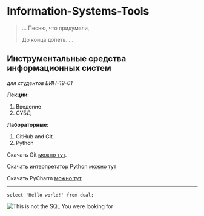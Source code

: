 # Information-Systems-Tools
> ...
> Песню, что придумали,
> 
> До конца допеть.
> ...

## Инструментальные средства информационных систем
*для студентов БИН-19-01* 

**Лекции:**
1. Введение
2. СУБД


**Лабораторные:**
1. GitHub and Git
2. Python


Скачать Git [можно тут](https://git-scm.com/download/win).

Скачать интерпретатор Python [можно тут](https://www.python.org/downloads/)

Скачать PyCharm [можно тут](https://www.jetbrains.com/ru-ru/pycharm/download/#section=windows)

---

`select 'Hello world!' from dual;`

![This is not the SQL You were looking for](https://asktom.oracle.com/pls/apex/f?p=100:DOWNLOAD::APPLICATION_PROCESS=GET_IMAGE:::GET_TYPE,GET_ID:SUPP_NAME,NOT_THE_SQL_LOOKING_FOR)
